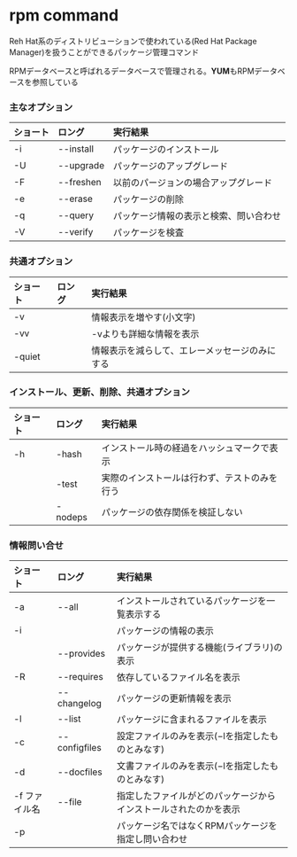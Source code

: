 # rpm command

Reh Hat系のディストリビューションで使われている(Red Hat Package Manager)を扱うことができるパッケージ管理コマンド

RPMデータベースと呼ばれるデータベースで管理される。**YUM**もRPMデータベースを参照している

### 主なオプション

 ショート | ロング | 実行結果 |
|:----|:---|:---|
| -i | --install | パッケージのインストール |
| -U | --upgrade | パッケージのアップグレード |
| -F | --freshen | 以前のパージョンの場合アップグレード |
| -e | --erase | パッケージの削除 |
| -q | --query | パッケージ情報の表示と検索、問い合わせ |
| -V | --verify | パッケージを検査 |

### 共通オプション

| ショート | ロング | 実行結果 |
|:----|:---|:---|
| -v |  | 情報表示を増やす(小文字) |
| -vv |  | -vよりも詳細な情報を表示 |
| -quiet |  | 情報表示を減らして、エレーメッセージのみにする |

### インストール、更新、削除、共通オプション

| ショート | ロング | 実行結果 |
|:----|:---|:---|
| -h | -hash | インストール時の経過をハッシュマークで表示 |
|  | -test | 実際のインストールは行わず、テストのみを行う |
|  | -nodeps | パッケージの依存関係を検証しない |

### 情報問い合せ

| ショート | ロング | 実行結果 |
|:----|:---|:---|
| -a | --all | インストールされているパッケージを一覧表示する |
| -i |  | パッケージの情報の表示 |
|  | --provides | パッケージが提供する機能(ライブラリ)の表示 |
| -R | --requires | 依存しているファイル名を表示 |
|  | --changelog | パッケージの更新情報を表示 |
| -l | --list | パッケージに含まれるファイルを表示 |
| -c | --configfiles | 設定ファイルのみを表示(−lを指定したものとみなす) |
| -d | --docfiles | 文書ファイルのみを表示(−lを指定したものとみなす)|
| -f ファイル名 | --file | 指定したファイルがどのパッケージからインストールされたのかを表示 |
| -p |  | パッケージ名ではなくRPMパッケージを指定し問い合わせ |
